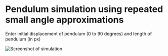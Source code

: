 # Pendulum simulation using repeated small angle approximations

Enter initial displacement of pendulum (0 to 90 degrees) and length of pendulum (in px)

![Screenshot of simulation](https://github.com/samkas125/pygame_simulations/assets/101554474/bf1ebdf2-39e7-4cc3-a7fa-2403ce9a6acc)
